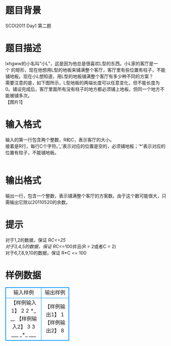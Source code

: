 # 

 
 # 题目背景 
SCOI2011&nbsp;Day1&nbsp;第二题 

 
 # 题目描述 
lxhgww的小名叫“小L”，这是因为他总是很喜欢L型的东西。小L家的客厅是一个&nbsp;的矩形，现在他想用L型的地板来铺满整个客厅，客厅里有些位置有柱子，不能铺地板。现在小L想知道，用L型的地板铺满整个客厅有多少种不同的方案？<BR>需要注意的是，如下图所示，L型地板的两端长度可以任意变化，但不能长度为0。铺设完成后，客厅里面所有没有柱子的地方都必须铺上地板，但同一个地方不能被铺多次。<BR>【图片1】<BR> 

 
 # 输入格式 
输入的第一行包含两个整数，R和C，表示客厅的大小。<BR>接着是R行，每行C个字符。’_’表示对应的位置是空的，必须铺地板；’*’表示对应的位置有柱子，不能铺地板。<BR><BR> 

 
 # 输出格式 
输出一行，包含一个整数，表示铺满整个客厅的方案数。由于这个数可能很大，只需输出它除以20110520的余数。 

 
 # 提示 
对于1,2的数据，保证&nbsp;R*C&lt;=25<BR>对于3,4,5的数据，保证&nbsp;R*C&lt;=100并且(R&nbsp;=&nbsp;2或者C&nbsp;=&nbsp;2)<BR>对于6,7,8,9,10的数据，保证&nbsp;R*C&nbsp;&lt;=&nbsp;100<BR> 
# 样例数据
<style>
        table,table tr th, table tr td { border:1px solid #0094ff; }
        table { width: 200px; min-height: 25px; line-height: 25px; text-align: center; border-collapse: collapse;}   
    </style>
<table>
	<tr>
		<td>输入样例</td>
		<td>输出样例</td>
	</tr>
<tr><td>【样例输入1】
2 2
*_
__
【样例输入2】
3 3
___
_*_
___ 



</td><td>【样例输出1】
1
【样例输出2】
8
</td></tr></table>

